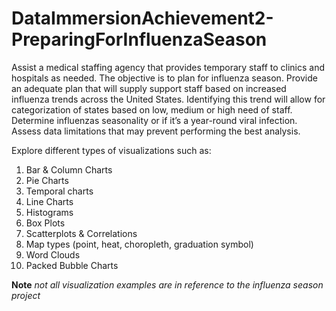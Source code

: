 # DataImmersionAchievement2-PreparingForInfluenzaSeason

Assist a medical staffing agency that provides temporary staff to clinics and hospitals as needed. The objective is to plan for influenza season. Provide an adequate plan that will supply support staff based on increased influenza trends across the United States. Identifying this trend will allow for categorization of states based on low, medium or high need of staff. Determine influenzas seasonality or if it’s a year-round viral infection. Assess data limitations that may prevent performing the best analysis. 

Explore different types of visualizations such as:

1. Bar & Column Charts
2. Pie Charts
3. Temporal charts
4. Line Charts
5. Histograms
6. Box Plots
7. Scatterplots & Correlations
8. Map types (point, heat, choropleth, graduation symbol)
9. Word Clouds
10. Packed Bubble Charts

**Note** _not all visualization examples are in reference to the influenza season project_

